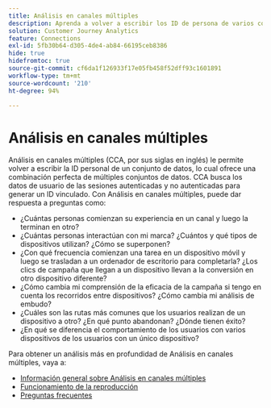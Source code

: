 ```yaml
---
title: Análisis en canales múltiples
description: Aprenda a volver a escribir los ID de persona de varios conjuntos de datos para vincular a las personas.
solution: Customer Journey Analytics
feature: Connections
exl-id: 5fb30b64-d305-4de4-ab84-66195ceb8386
hide: true
hidefromtoc: true
source-git-commit: cf6da1f126933f17e05fb458f52dff93c1601891
workflow-type: tm+mt
source-wordcount: '210'
ht-degree: 94%

---
```


# Análisis en canales múltiples

Análisis en canales múltiples (CCA, por sus siglas en inglés) le permite volver a escribir la ID personal de un conjunto de datos, lo cual ofrece una combinación perfecta de múltiples conjuntos de datos. CCA busca los datos de usuario de las sesiones autenticadas y no autenticadas para generar un ID vinculado. Con Análisis en canales múltiples, puede dar respuesta a preguntas como:

* ¿Cuántas personas comienzan su experiencia en un canal y luego la terminan en otro?
* ¿Cuántas personas interactúan con mi marca? ¿Cuántos y qué tipos de dispositivos utilizan? ¿Cómo se superponen?
* ¿Con qué frecuencia comienzan una tarea en un dispositivo móvil y luego se trasladan a un ordenador de escritorio para completarla? ¿Los clics de campaña que llegan a un dispositivo llevan a la conversión en otro dispositivo diferente?
* ¿Cómo cambia mi comprensión de la eficacia de la campaña si tengo en cuenta los recorridos entre dispositivos? ¿Cómo cambia mi análisis de embudo?
* ¿Cuáles son las rutas más comunes que los usuarios realizan de un dispositivo a otro? ¿En qué punto abandonan? ¿Dónde tienen éxito?
* ¿En qué se diferencia el comportamiento de los usuarios con varios dispositivos de los usuarios con un único dispositivo?

Para obtener un análisis más en profundidad de Análisis en canales múltiples, vaya a:

* [Información general sobre Análisis en canales múltiples](/help/cca/overview.md)
* [Funcionamiento de la reproducción](/help/cca/replay.md)
* [Preguntas frecuentes](/help/cca/faq.md)
